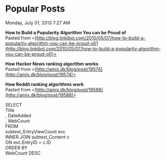 ﻿# Popular Posts

Monday, July 01, 2013
7:27 AM

**How to Build a Popularity Algorithm You can be Proud of**\
Pasted from <[http://blog.linkibol.com/2010/05/07/how-to-build-a-popularity-algorithm-you-can-be-proud-of/](http://blog.linkibol.com/2010/05/07/how-to-build-a-popularity-algorithm-you-can-be-proud-of/)>

**How Hacker News ranking algorithm works**\
Pasted from <[http://amix.dk/blog/post/19574](http://amix.dk/blog/post/19574)>

**How Reddit ranking algorithms work**\
Pasted from <[http://amix.dk/blog/post/19588](http://amix.dk/blog/post/19588)>

SELECT\
Title\
, DateAdded\
, WebCount\
FROM\
subtext_EntryViewCount evc\
INNER JOIN subtext_Content c\
ON evc.EntryID = c.ID\
ORDER BY\
WebCount DESC
